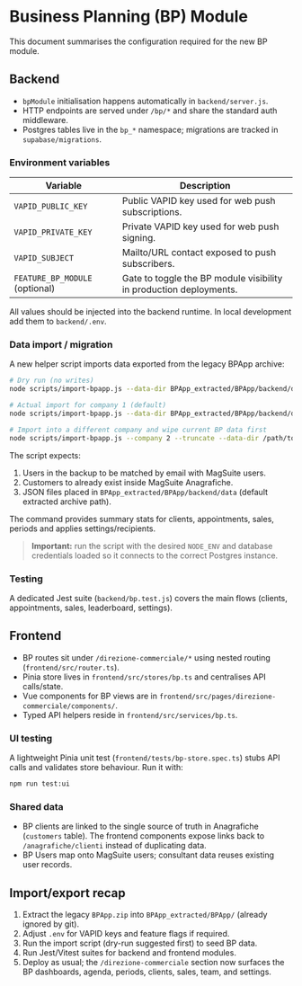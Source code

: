 ﻿# Business Planning (BP) Module

This document summarises the configuration required for the new BP module.

## Backend

- `bpModule` initialisation happens automatically in `backend/server.js`.
- HTTP endpoints are served under `/bp/*` and share the standard auth middleware.
- Postgres tables live in the `bp_*` namespace; migrations are tracked in `supabase/migrations`.

### Environment variables

| Variable | Description |
| --- | --- |
| `VAPID_PUBLIC_KEY` | Public VAPID key used for web push subscriptions. |
| `VAPID_PRIVATE_KEY` | Private VAPID key used for web push signing. |
| `VAPID_SUBJECT` | Mailto/URL contact exposed to push subscribers. |
| `FEATURE_BP_MODULE` (optional) | Gate to toggle the BP module visibility in production deployments. |

All values should be injected into the backend runtime. In local development add them to `backend/.env`.

### Data import / migration

A new helper script imports data exported from the legacy BPApp archive:

```bash
# Dry run (no writes)
node scripts/import-bpapp.js --data-dir BPApp_extracted/BPApp/backend/data --dry-run

# Actual import for company 1 (default)
node scripts/import-bpapp.js --data-dir BPApp_extracted/BPApp/backend/data

# Import into a different company and wipe current BP data first
node scripts/import-bpapp.js --company 2 --truncate --data-dir /path/to/data
```

The script expects:

1. Users in the backup to be matched by email with MagSuite users.
2. Customers to already exist inside MagSuite Anagrafiche.
3. JSON files placed in `BPApp_extracted/BPApp/backend/data` (default extracted archive path).

The command provides summary stats for clients, appointments, sales, periods and applies settings/recipients.

> **Important:** run the script with the desired `NODE_ENV` and database credentials loaded so it connects to the correct Postgres instance.

### Testing

A dedicated Jest suite (`backend/bp.test.js`) covers the main flows (clients, appointments, sales, leaderboard, settings).

## Frontend

- BP routes sit under `/direzione-commerciale/*` using nested routing (`frontend/src/router.ts`).
- Pinia store lives in `frontend/src/stores/bp.ts` and centralises API calls/state.
- Vue components for BP views are in `frontend/src/pages/direzione-commerciale/components/`.
- Typed API helpers reside in `frontend/src/services/bp.ts`.

### UI testing

A lightweight Pinia unit test (`frontend/tests/bp-store.spec.ts`) stubs API calls and validates store behaviour. Run it with:

```bash
npm run test:ui
```

### Shared data

- BP clients are linked to the single source of truth in Anagrafiche (`customers` table). The frontend components expose links back to `/anagrafiche/clienti` instead of duplicating data.
- BP Users map onto MagSuite users; consultant data reuses existing user records.

## Import/export recap

1. Extract the legacy `BPApp.zip` into `BPApp_extracted/BPApp/` (already ignored by git).
2. Adjust `.env` for VAPID keys and feature flags if required.
3. Run the import script (dry-run suggested first) to seed BP data.
4. Run Jest/Vitest suites for backend and frontend modules.
5. Deploy as usual; the `/direzione-commerciale` section now surfaces the BP dashboards, agenda, periods, clients, sales, team, and settings.
